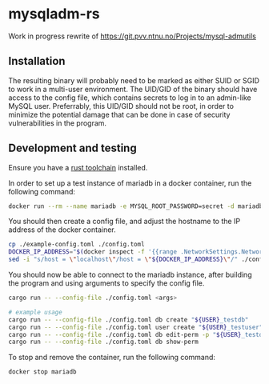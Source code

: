 # mysqladm-rs

Work in progress rewrite of https://git.pvv.ntnu.no/Projects/mysql-admutils

## Installation

The resulting binary will probably need to be marked as either SUID or SGID to work in a multi-user environment.
The UID/GID of the binary should have access to the config file, which contains secrets to log in to an admin-like MySQL user.
Preferrably, this UID/GID should not be root, in order to minimize the potential damage that can be done in case of security vulnerabilities in the program.

## Development and testing

Ensure you have a [rust toolchain](https://www.rust-lang.org/tools/install) installed.

In order to set up a test instance of mariadb in a docker container, run the following command:

```bash
docker run --rm --name mariadb -e MYSQL_ROOT_PASSWORD=secret -d mariadb:latest
```

You should then create a config file, and adjust the hostname to the IP address of the docker container.

```bash
cp ./example-config.toml ./config.toml
DOCKER_IP_ADDRESS="$(docker inspect -f '{{range .NetworkSettings.Networks}}{{.IPAddress}}{{end}}' mariadb)"
sed -i "s/host = \"localhost\"/host = \"${DOCKER_IP_ADDRESS}\"/" ./config.toml
```

You should now be able to connect to the mariadb instance, after building the program and using arguments to specify the config file.

```bash
cargo run -- --config-file ./config.toml <args>

# example usage
cargo run -- --config-file ./config.toml db create "${USER}_testdb"
cargo run -- --config-file ./config.toml user create "${USER}_testuser"
cargo run -- --config-file ./config.toml db edit-perm -p "${USER}_testdb:${USER}_testuser:A"
cargo run -- --config-file ./config.toml db show-perm
```

To stop and remove the container, run the following command:

```bash
docker stop mariadb
```